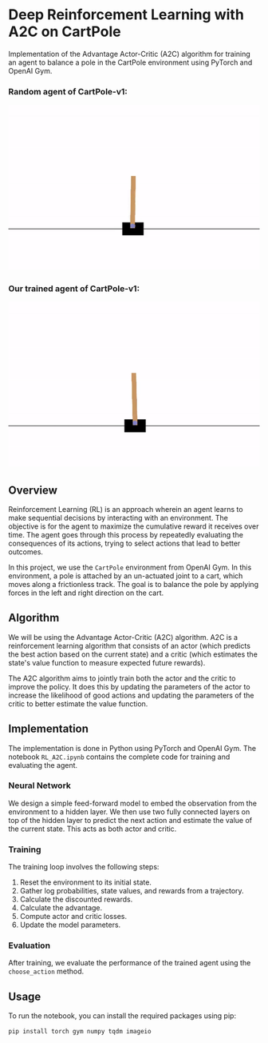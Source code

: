 # Deep Reinforcement Learning with A2C on CartPole

Implementation of the Advantage Actor-Critic (A2C) algorithm for training an agent to balance a pole in the CartPole environment using PyTorch and OpenAI Gym.

### Random agent of CartPole-v1:
![Random Agent](./assets/cartpole-game.gif)

### Our trained agent of CartPole-v1:
![Trained Agent](./assets/final-result.gif)

## Overview

Reinforcement Learning (RL) is an approach wherein an agent learns to make sequential decisions by interacting with an environment. The objective is for the agent to maximize the cumulative reward it receives over time. The agent goes through this process by repeatedly evaluating the consequences of its actions, trying to select actions that lead to better outcomes.

In this project, we use the `CartPole` environment from OpenAI Gym. In this environment, a pole is attached by an un-actuated joint to a cart, which moves along a frictionless track. The goal is to balance the pole by applying forces in the left and right direction on the cart.

## Algorithm

We will be using the Advantage Actor-Critic (A2C) algorithm. A2C is a reinforcement learning algorithm that consists of an actor (which predicts the best action based on the current state) and a critic (which estimates the state's value function to measure expected future rewards).

The A2C algorithm aims to jointly train both the actor and the critic to improve the policy. It does this by updating the parameters of the actor to increase the likelihood of good actions and updating the parameters of the critic to better estimate the value function.

## Implementation

The implementation is done in Python using PyTorch and OpenAI Gym. The notebook `RL_A2C.ipynb` contains the complete code for training and evaluating the agent.

### Neural Network

We design a simple feed-forward model to embed the observation from the environment to a hidden layer. We then use two fully connected layers on top of the hidden layer to predict the next action and estimate the value of the current state. This acts as both actor and critic.

### Training

The training loop involves the following steps:
1. Reset the environment to its initial state.
2. Gather log probabilities, state values, and rewards from a trajectory.
3. Calculate the discounted rewards.
4. Calculate the advantage.
5. Compute actor and critic losses.
6. Update the model parameters.

### Evaluation

After training, we evaluate the performance of the trained agent using the `choose_action` method.

## Usage

To run the notebook, you can install the required packages using pip:
```sh
pip install torch gym numpy tqdm imageio
```

